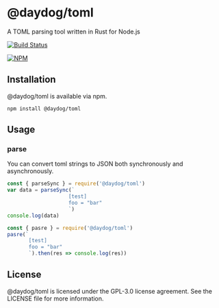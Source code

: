 # @daydog/toml

A TOML parsing tool written in Rust for Node.js

[![Build Status](https://github.com/day-dog/node-toml/actions/workflows/CI.yml/badge.svg)](https://github.com/day-dog/node-toml/actions/workflows/CI.yml/badge.svg)

[![NPM](https://nodei.co/npm/@daydog/toml.png?downloads=true)](https://nodei.co/npm/@daydog/toml)

## Installation

@daydog/toml is available via npm.

    npm install @daydog/toml

## Usage

### parse

You can convert toml strings to JSON both synchronously and asynchronously.

```javascript
const { parseSync } = require('@daydog/toml')
var data = parseSync(`
                    [test]
                    foo = "bar"
                    `)
console.log(data)
```

```javascript
const { pasre } = require('@daydog/toml')
pasre(`
       [test]
       foo = "bar"
       `).then(res => console.log(res))

```

## License

@daydog/toml is licensed under the GPL-3.0 license agreement. See the LICENSE file for more information.
